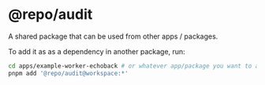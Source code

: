 # @repo/audit

A shared package that can be used from other apps / packages.

To add it as as a dependency in another package, run:

```sh
cd apps/example-worker-echoback # or whatever app/package you want to add it to
pnpm add '@repo/audit@workspace:*'
```
